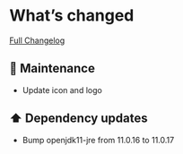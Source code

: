 # What’s changed
[Full Changelog](https://github.com/erdnaxela02/addon-sharry-dependency-less/compare/v1.1.1...v1.1.2)
## 🧰 Maintenance
- Update icon and logo
## ⬆️ Dependency updates
- Bump openjdk11-jre from 11.0.16 to 11.0.17